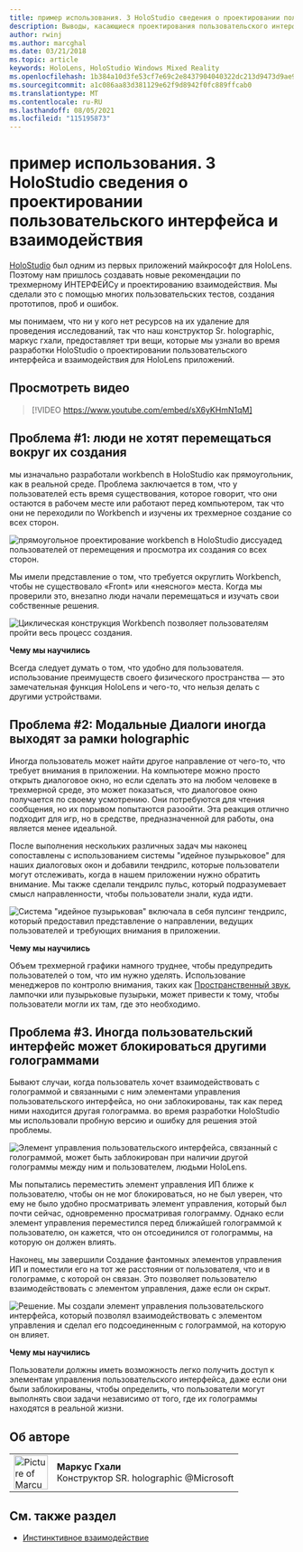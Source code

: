 ```yaml
---
title: пример использования. 3 HoloStudio сведения о проектировании пользовательского интерфейса и взаимодействия
description: Выводы, касающиеся проектирования пользовательского интерфейса и взаимодействия в HoloStudio
author: rwinj
ms.author: marcghal
ms.date: 03/21/2018
ms.topic: article
keywords: HoloLens, HoloStudio Windows Mixed Reality
ms.openlocfilehash: 1b384a10d3fe53cf7e69c2e8437904040322dc213d9473d9ae9abf272c08ec5e
ms.sourcegitcommit: a1c086aa83d381129e62f9d8942f0fc889ffcab0
ms.translationtype: MT
ms.contentlocale: ru-RU
ms.lasthandoff: 08/05/2021
ms.locfileid: "115195873"
---
```

# <a name="case-study---3-holostudio-ui-and-interaction-design-learnings"></a>пример использования. 3 HoloStudio сведения о проектировании пользовательского интерфейса и взаимодействия

[HoloStudio](https://www.youtube.com/watch?v=BRIJG0x_We8) был одним из первых приложений майкрософт для HoloLens. Поэтому нам пришлось создавать новые рекомендации по трехмерному ИНТЕРФЕЙСу и проектированию взаимодействия. Мы сделали это с помощью многих пользовательских тестов, создания прототипов, проб и ошибок.

мы понимаем, что ни у кого нет ресурсов на их удаление для проведения исследований, так что наш конструктор Sr. holographic, маркус гхали, предоставляет три вещи, которые мы узнали во время разработки HoloStudio о проектировании пользовательского интерфейса и взаимодействия для HoloLens приложений.

## <a name="watch-the-video"></a>Просмотреть видео

>[!VIDEO https://www.youtube.com/embed/sX6yKHmN1qM]

## <a name="problem-1-people-didnt-want-to-move-around-their-creations"></a>Проблема #1: люди не хотят перемещаться вокруг их создания

мы изначально разработали workbench в HoloStudio как прямоугольник, как в реальной среде. Проблема заключается в том, что у пользователей есть время существования, которое говорит, что они остаются в рабочем месте или работают перед компьютером, так что они не переходили по Workbench и изучены их трехмерное создание со всех сторон.

![прямоугольное проектирование workbench в HoloStudio диссуадед пользователей от перемещения и просмотра их создания со всех сторон.](images/rectangular-workbench-500px.jpg)

Мы имели представление о том, что требуется округлить Workbench, чтобы не существовало «Front» или «неясного» места. Когда мы проверили это, внезапно люди начали перемещаться и изучать свои собственные решения.

![Циклическая конструкция Workbench позволяет пользователям пройти весь процесс создания.](images/circular-workbench-500px.jpg)

**Чему мы научились**

Всегда следует думать о том, что удобно для пользователя. использование преимуществ своего физического пространства — это замечательная функция HoloLens и чего-то, что нельзя делать с другими устройствами.

## <a name="problem-2-modal-dialogs-are-sometimes-out-of-the-holographic-frame"></a>Проблема #2: Модальные Диалоги иногда выходят за рамки holographic

Иногда пользователь может найти другое направление от чего-то, что требует внимания в приложении. На компьютере можно просто открыть диалоговое окно, но если сделать это на любом человеке в трехмерной среде, это может показаться, что диалоговое окно получается по своему усмотрению. Они потребуются для чтения сообщения, но их порывом попытаются разоойти. Эта реакция отлично подходит для игр, но в средстве, предназначенной для работы, она является менее идеальной.

После выполнения нескольких различных задач мы наконец сопоставлены с использованием системы "идейное пузырьковое" для наших диалоговых окон и добавили тендрилс, которые пользователи могут отслеживать, когда в нашем приложении нужно обратить внимание. Мы также сделали тендрилс пульс, который подразумевает смысл направленности, чтобы пользователи знали, куда идти.

![Система "идейное пузырьковая" включала в себя пулсинг тендрилс, который предоставил представление о направлении, ведущих пользователей и требующих внимания в приложении.](images/thought-bubble-500px.jpg)

**Чему мы научились**

Объем трехмерной графики намного труднее, чтобы предупредить пользователей о том, что им нужно уделять. Использование менеджеров по контролю внимания, таких как [Пространственный звук](../design/spatial-sound.md), лампочки или пузырьковые пузырьки, может привести к тому, чтобы пользователи могли их там, где это необходимо.

## <a name="problem-3-sometimes-ui-can-get-blocked-by-other-holograms"></a>Проблема #3. Иногда пользовательский интерфейс может блокироваться другими голограммами

Бывают случаи, когда пользователь хочет взаимодействовать с голограммой и связанными с ним элементами управления пользовательского интерфейса, но они заблокированы, так как перед ними находится другая голограмма. во время разработки HoloStudio мы использовали пробную версию и ошибку для решения этой проблемы.

![Элемент управления пользовательского интерфейса, связанный с голограммой, может быть заблокирован при наличии другой голограммы между ним и пользователем, людьми HoloLens.](images/ui-blocked-500px.jpg)

Мы попытались переместить элемент управления ИП ближе к пользователю, чтобы он не мог блокироваться, но не был уверен, что ему не было удобно просматривать элемент управления, который был почти сейчас, одновременно просматривая голограмму. Однако если элемент управления переместился перед ближайшей голограммой к пользователю, он кажется, что он отсоединился от голограммы, на которую он должен влиять.

Наконец, мы завершили Создание фантомных элементов управления ИП и поместили его на тот же расстоянии от пользователя, что и в голограмме, с которой он связан. Это позволяет пользователю взаимодействовать с элементом управления, даже если он скрыт.

![Решение. Мы создали элемент управления пользовательского интерфейса, который позволял взаимодействовать с элементом управления и сделал его подсоединенным с голограммой, на которую он влияет.](images/ghosting-ui-500px.jpg)

**Чему мы научились**

Пользователи должны иметь возможность легко получить доступ к элементам управления пользовательского интерфейса, даже если они были заблокированы, чтобы определить, что пользователи могут выполнять свои задачи независимо от того, где их голограммы находятся в реальной жизни.

## <a name="about-the-author"></a>Об авторе

<table style="border-collapse:collapse">
<tr>
<td style="border-style: none" width="60"><img alt="Picture of Marcus Ghaly" width="60" height="60" src="images/marcus-ghaly-200px.jpg"></td>
<td style="border-style: none"><b>Маркус Гхали</b><br>Конструктор SR. holographic @Microsoft</td>
</tr>
</table>

## <a name="see-also"></a>См. также раздел
* [Инстинктивное взаимодействие](../design/interaction-fundamentals.md)
